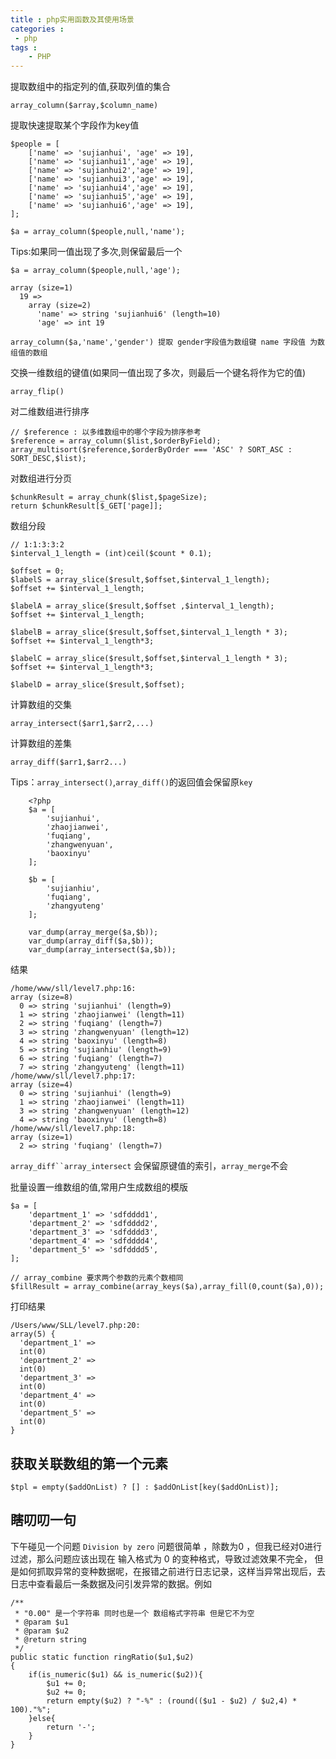 ```yaml
---
title : php实用函数及其使用场景
categories : 
 - php 
tags :
	- PHP
---
```


提取数组中的指定列的值,获取列值的集合

	array_column($array,$column_name)

提取快速提取某个字段作为key值
	
	$people = [
		['name' => 'sujianhui', 'age' => 19],
		['name' => 'sujianhui1','age' => 19],
		['name' => 'sujianhui2','age' => 19],
		['name' => 'sujianhui3','age' => 19],
		['name' => 'sujianhui4','age' => 19],
		['name' => 'sujianhui5','age' => 19],
		['name' => 'sujianhui6','age' => 19],
	];

	$a = array_column($people,null,'name');
	
Tips:如果同一值出现了多次,则保留最后一个

	$a = array_column($people,null,'age'); 
	
	array (size=1)
	  19 => 
		array (size=2)
		  'name' => string 'sujianhui6' (length=10)
		  'age' => int 19

    array_column($a,'name','gender') 提取 gender字段值为数组键 name 字段值 为数组值的数组

	
交换一维数组的键值(如果同一值出现了多次，则最后一个键名将作为它的值)

	array_flip() 

对二维数组进行排序
	
	// $reference : 以多维数组中的哪个字段为排序参考
	$reference = array_column($list,$orderByField);
    array_multisort($reference,$orderByOrder === 'ASC' ? SORT_ASC : SORT_DESC,$list);
	
对数组进行分页
	
	$chunkResult = array_chunk($list,$pageSize);
	return $chunkResult[$_GET['page]];
	
数组分段

    // 1:1:3:3:2
    $interval_1_length = (int)ceil($count * 0.1);

    $offset = 0;
    $labelS = array_slice($result,$offset,$interval_1_length);
    $offset += $interval_1_length;

    $labelA = array_slice($result,$offset ,$interval_1_length);
    $offset += $interval_1_length;

    $labelB = array_slice($result,$offset,$interval_1_length * 3);
    $offset += $interval_1_length*3;

    $labelC = array_slice($result,$offset,$interval_1_length * 3);
    $offset += $interval_1_length*3;

    $labelD = array_slice($result,$offset);
	
	
计算数组的交集	

	array_intersect($arr1,$arr2,...) 	
	
计算数组的差集

	array_diff($arr1,$arr2...)	
	
Tips：`array_intersect()`,`array_diff()`的返回值会保留原`key`

		<?php
	    $a = [
	        'sujianhui',
	        'zhaojianwei',
	        'fuqiang',
	        'zhangwenyuan',
	        'baoxinyu'
	    ];

	    $b = [
	        'sujianhiu',
	        'fuqiang',
	        'zhangyuteng'
	    ];

	    var_dump(array_merge($a,$b));
	    var_dump(array_diff($a,$b));
	    var_dump(array_intersect($a,$b));

结果

	/home/www/sll/level7.php:16:
	array (size=8)
	  0 => string 'sujianhui' (length=9)
	  1 => string 'zhaojianwei' (length=11)
	  2 => string 'fuqiang' (length=7)
	  3 => string 'zhangwenyuan' (length=12)
	  4 => string 'baoxinyu' (length=8)
	  5 => string 'sujianhiu' (length=9)
	  6 => string 'fuqiang' (length=7)
	  7 => string 'zhangyuteng' (length=11)
	/home/www/sll/level7.php:17:
	array (size=4)
	  0 => string 'sujianhui' (length=9)
	  1 => string 'zhaojianwei' (length=11)
	  3 => string 'zhangwenyuan' (length=12)
	  4 => string 'baoxinyu' (length=8)
	/home/www/sll/level7.php:18:
	array (size=1)
	  2 => string 'fuqiang' (length=7)


`array_diff``array_intersect` 会保留原键值的索引，`array_merge`不会

批量设置一维数组的值,常用户生成数组的模版

    $a = [
        'department_1' => 'sdfdddd1',
        'department_2' => 'sdfdddd2',
        'department_3' => 'sdfdddd3',
        'department_4' => 'sdfdddd4',
        'department_5' => 'sdfdddd5',
    ];
    
    // array_combine 要求两个参数的元素个数相同
    $fillResult = array_combine(array_keys($a),array_fill(0,count($a),0));

打印结果

    /Users/www/SLL/level7.php:20:
    array(5) {
      'department_1' =>
      int(0)
      'department_2' =>
      int(0)
      'department_3' =>
      int(0)
      'department_4' =>
      int(0)
      'department_5' =>
      int(0)
    }
    
## 获取关联数组的第一个元素

    $tpl = empty($addOnList) ? [] : $addOnList[key($addOnList)];


## 瞎叨叨一句

下午碰见一个问题 `Division by zero`
问题很简单 ，除数为0 ，但我已经对0进行过滤，那么问题应该出现在 输入格式为 0 的变种格式，导致过滤效果不完全，
但是如何抓取异常的变种数据呢，在报错之前进行日志记录，这样当异常出现后，去日志中查看最后一条数据及问引发异常的数据。例如


    /**
     * "0.00" 是一个字符串 同时也是一个 数组格式字符串 但是它不为空
     * @param $u1
     * @param $u2
     * @return string
     */
    public static function ringRatio($u1,$u2)
    {
        if(is_numeric($u1) && is_numeric($u2)){
            $u1 += 0;
            $u2 += 0;
            return empty($u2) ? "-%" : (round(($u1 - $u2) / $u2,4) * 100)."%";
        }else{
            return '-';
        }
    }
	
	

